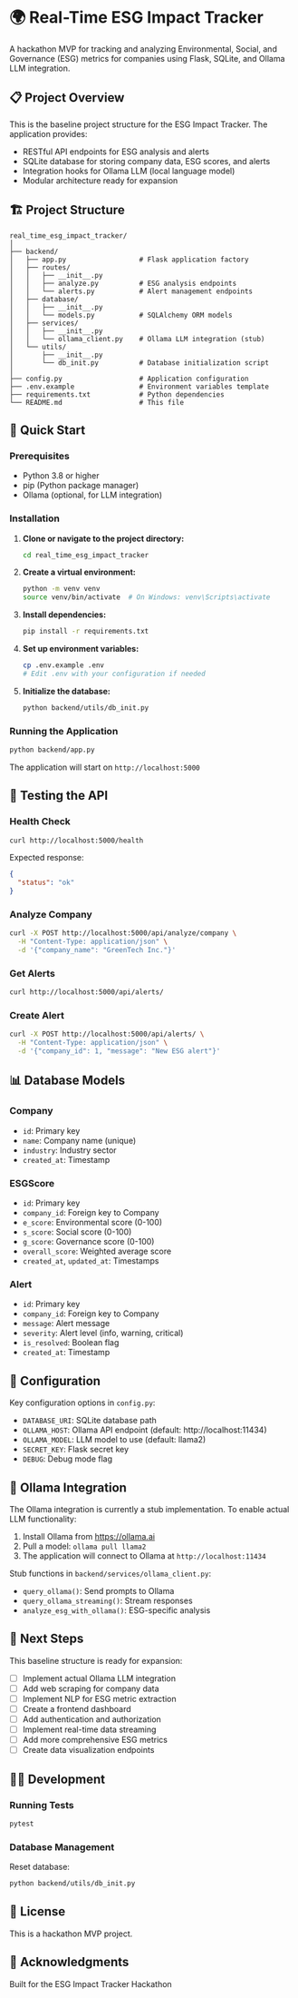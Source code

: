 # 🌍 Real-Time ESG Impact Tracker

A hackathon MVP for tracking and analyzing Environmental, Social, and Governance (ESG) metrics for companies using Flask, SQLite, and Ollama LLM integration.

## 📋 Project Overview

This is the baseline project structure for the ESG Impact Tracker. The application provides:
- RESTful API endpoints for ESG analysis and alerts
- SQLite database for storing company data, ESG scores, and alerts
- Integration hooks for Ollama LLM (local language model)
- Modular architecture ready for expansion

## 🏗️ Project Structure

```
real_time_esg_impact_tracker/
│
├── backend/
│   ├── app.py                  # Flask application factory
│   ├── routes/
│   │   ├── __init__.py
│   │   ├── analyze.py          # ESG analysis endpoints
│   │   └── alerts.py           # Alert management endpoints
│   ├── database/
│   │   ├── __init__.py
│   │   └── models.py           # SQLAlchemy ORM models
│   ├── services/
│   │   ├── __init__.py
│   │   └── ollama_client.py    # Ollama LLM integration (stub)
│   └── utils/
│       ├── __init__.py
│       └── db_init.py          # Database initialization script
│
├── config.py                   # Application configuration
├── .env.example                # Environment variables template
├── requirements.txt            # Python dependencies
└── README.md                   # This file
```

## 🚀 Quick Start

### Prerequisites

- Python 3.8 or higher
- pip (Python package manager)
- Ollama (optional, for LLM integration)

### Installation

1. **Clone or navigate to the project directory:**
   ```bash
   cd real_time_esg_impact_tracker
   ```

2. **Create a virtual environment:**
   ```bash
   python -m venv venv
   source venv/bin/activate  # On Windows: venv\Scripts\activate
   ```

3. **Install dependencies:**
   ```bash
   pip install -r requirements.txt
   ```

4. **Set up environment variables:**
   ```bash
   cp .env.example .env
   # Edit .env with your configuration if needed
   ```

5. **Initialize the database:**
   ```bash
   python backend/utils/db_init.py
   ```

### Running the Application

```bash
python backend/app.py
```

The application will start on `http://localhost:5000`

## 🧪 Testing the API

### Health Check
```bash
curl http://localhost:5000/health
```

Expected response:
```json
{
  "status": "ok"
}
```

### Analyze Company
```bash
curl -X POST http://localhost:5000/api/analyze/company \
  -H "Content-Type: application/json" \
  -d '{"company_name": "GreenTech Inc."}'
```

### Get Alerts
```bash
curl http://localhost:5000/api/alerts/
```

### Create Alert
```bash
curl -X POST http://localhost:5000/api/alerts/ \
  -H "Content-Type: application/json" \
  -d '{"company_id": 1, "message": "New ESG alert"}'
```

## 📊 Database Models

### Company
- `id`: Primary key
- `name`: Company name (unique)
- `industry`: Industry sector
- `created_at`: Timestamp

### ESGScore
- `id`: Primary key
- `company_id`: Foreign key to Company
- `e_score`: Environmental score (0-100)
- `s_score`: Social score (0-100)
- `g_score`: Governance score (0-100)
- `overall_score`: Weighted average score
- `created_at`, `updated_at`: Timestamps

### Alert
- `id`: Primary key
- `company_id`: Foreign key to Company
- `message`: Alert message
- `severity`: Alert level (info, warning, critical)
- `is_resolved`: Boolean flag
- `created_at`: Timestamp

## 🔧 Configuration

Key configuration options in `config.py`:

- `DATABASE_URI`: SQLite database path
- `OLLAMA_HOST`: Ollama API endpoint (default: http://localhost:11434)
- `OLLAMA_MODEL`: LLM model to use (default: llama2)
- `SECRET_KEY`: Flask secret key
- `DEBUG`: Debug mode flag

## 🤖 Ollama Integration

The Ollama integration is currently a stub implementation. To enable actual LLM functionality:

1. Install Ollama from https://ollama.ai
2. Pull a model: `ollama pull llama2`
3. The application will connect to Ollama at `http://localhost:11434`

Stub functions in `backend/services/ollama_client.py`:
- `query_ollama()`: Send prompts to Ollama
- `query_ollama_streaming()`: Stream responses
- `analyze_esg_with_ollama()`: ESG-specific analysis

## 📝 Next Steps

This baseline structure is ready for expansion:

- [ ] Implement actual Ollama LLM integration
- [ ] Add web scraping for company data
- [ ] Implement NLP for ESG metric extraction
- [ ] Create a frontend dashboard
- [ ] Add authentication and authorization
- [ ] Implement real-time data streaming
- [ ] Add more comprehensive ESG metrics
- [ ] Create data visualization endpoints

## 🧑‍💻 Development

### Running Tests
```bash
pytest
```

### Database Management

Reset database:
```bash
python backend/utils/db_init.py
```

## 📄 License

This is a hackathon MVP project.

## 🙏 Acknowledgments

Built for the ESG Impact Tracker Hackathon
